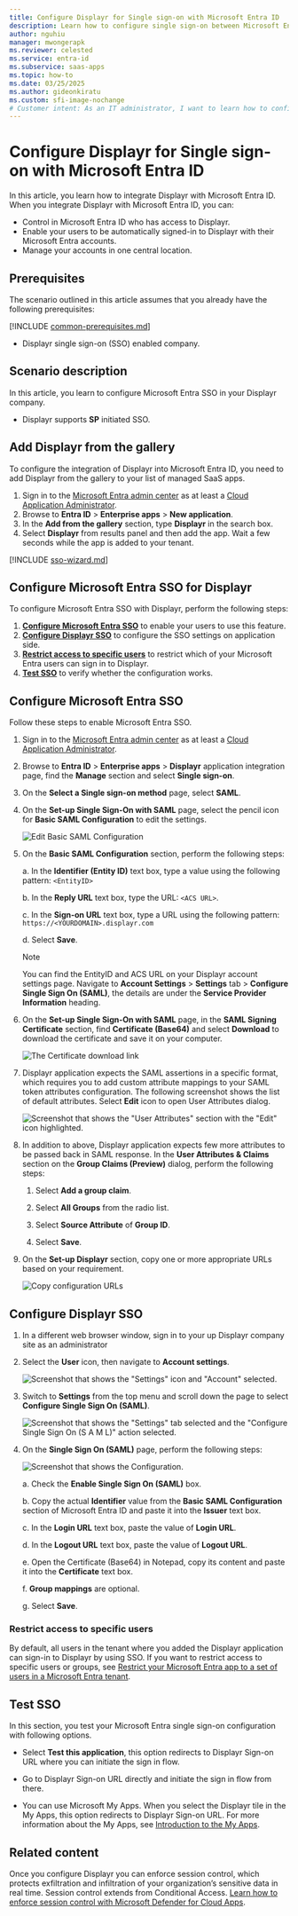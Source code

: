 ```yaml
---
title: Configure Displayr for Single sign-on with Microsoft Entra ID
description: Learn how to configure single sign-on between Microsoft Entra ID and Displayr.
author: nguhiu
manager: mwongerapk
ms.reviewer: celested
ms.service: entra-id
ms.subservice: saas-apps
ms.topic: how-to
ms.date: 03/25/2025
ms.author: gideonkiratu
ms.custom: sfi-image-nochange
# Customer intent: As an IT administrator, I want to learn how to configure single sign-on between Microsoft Entra ID and Displayr so that I can control who has access to Displayr, enable automatic sign-in with Microsoft Entra accounts, and manage my accounts in one central location.
---
```


# Configure Displayr for Single sign-on with Microsoft Entra ID

In this article,  you learn how to integrate Displayr with Microsoft Entra ID. When you integrate Displayr with Microsoft Entra ID, you can:

* Control in Microsoft Entra ID who has access to Displayr.
* Enable your users to be automatically signed-in to Displayr with their Microsoft Entra accounts.
* Manage your accounts in one central location.

## Prerequisites

The scenario outlined in this article assumes that you already have the following prerequisites:

[!INCLUDE [common-prerequisites.md](~/identity/saas-apps/includes/common-prerequisites.md)]
* Displayr single sign-on (SSO) enabled company.

## Scenario description

In this article,  you learn to configure Microsoft Entra SSO in your Displayr company.

* Displayr supports **SP** initiated SSO.

## Add Displayr from the gallery

To configure the integration of Displayr into Microsoft Entra ID, you need to add Displayr from the gallery to your list of managed SaaS apps.

1. Sign in to the [Microsoft Entra admin center](https://entra.microsoft.com) as at least a [Cloud Application Administrator](~/identity/role-based-access-control/permissions-reference.md#cloud-application-administrator).
1. Browse to **Entra ID** > **Enterprise apps** > **New application**.
1. In the **Add from the gallery** section, type **Displayr** in the search box.
1. Select **Displayr** from results panel and then add the app. Wait a few seconds while the app is added to your tenant.

 [!INCLUDE [sso-wizard.md](~/identity/saas-apps/includes/sso-wizard.md)]

<a name='configure-azure-ad-sso-for-displayr'></a>

## Configure Microsoft Entra SSO for Displayr

To configure Microsoft Entra SSO with Displayr, perform the following steps:

1. **[Configure Microsoft Entra SSO](#configure-azure-ad-sso)** to enable your users to use this feature.
1. **[Configure Displayr SSO](#configure-displayr-sso)** to configure the SSO settings on application side.
1. **[Restrict access to specific users](#restrict-access-to-specific-users)** to restrict which of your Microsoft Entra users can sign in to Displayr.
1. **[Test SSO](#test-sso)** to verify whether the configuration works.

<a name='configure-azure-ad-sso'></a>

## Configure Microsoft Entra SSO

Follow these steps to enable Microsoft Entra SSO.

1. Sign in to the [Microsoft Entra admin center](https://entra.microsoft.com) as at least a [Cloud Application Administrator](~/identity/role-based-access-control/permissions-reference.md#cloud-application-administrator).
1. Browse to **Entra ID** > **Enterprise apps** > **Displayr** application integration page, find the **Manage** section and select **Single sign-on**.
1. On the **Select a Single sign-on method** page, select **SAML**.
1. On the **Set-up Single Sign-On with SAML** page, select the pencil icon for **Basic SAML Configuration** to edit the settings.

   ![Edit Basic SAML Configuration](common/edit-urls.png)

1. On the **Basic SAML Configuration** section, perform the following steps:

	a. In the **Identifier (Entity ID)** text box, type a value using the following pattern:
	`<EntityID>`
	
	b. In the **Reply URL** text box, type the URL:
	`<ACS URL>`.
	
	c. In the **Sign-on URL** text box, type a URL using the following pattern:
    `https://<YOURDOMAIN>.displayr.com`

	d. Select **Save**.

	>[!NOTE]
	>You can find the EntityID and ACS URL on your Displayr account settings page. Navigate to **Account Settings** > **Settings** tab > **Configure Single Sign On (SAML)**, the details are under the **Service Provider Information** heading.

1. On the **Set-up Single Sign-On with SAML** page, in the **SAML Signing Certificate** section, find **Certificate (Base64)** and select **Download** to download the certificate and save it on your computer.

   ![The Certificate download link](common/certificatebase64.png)

1. Displayr application expects the SAML assertions in a specific format, which requires you to add custom attribute mappings to your SAML token attributes configuration. The following screenshot shows the list of default attributes. Select **Edit** icon to open User Attributes dialog.

   ![Screenshot that shows the "User Attributes" section with the "Edit" icon highlighted.](common/edit-attribute.png)

1. In addition to above, Displayr application expects few more attributes to be passed back in SAML response. In the **User Attributes & Claims** section on the **Group Claims (Preview)** dialog, perform the following steps:

   1. Select **Add a group claim**.

   1. Select **All Groups** from the radio list.

   1. Select **Source Attribute** of **Group ID**.

   1. Select **Save**.

1. On the **Set-up Displayr** section, copy one or more appropriate URLs based on your requirement.

   ![Copy configuration URLs](common/copy-configuration-urls.png)

## Configure Displayr SSO




1. In a different web browser window, sign in to your up Displayr company site as an administrator

4. Select the **User** icon, then navigate to **Account settings**.

	![Screenshot that shows the "Settings" icon and "Account" selected.](./media/displayr-tutorial/account.png)

5. Switch to **Settings** from the top menu and scroll down the page to select **Configure Single Sign On (SAML)**.

	![Screenshot that shows the "Settings" tab selected and the "Configure Single Sign On (S A M L)" action selected.](./media/displayr-tutorial/settings.png)

6. On the **Single Sign On (SAML)** page, perform the following steps:

	![Screenshot that shows the Configuration.](./media/displayr-tutorial/configure.png)

	a. Check the **Enable Single Sign On (SAML)** box.

	b. Copy the actual **Identifier** value from the **Basic SAML Configuration** section of Microsoft Entra ID and paste it into the **Issuer** text box.

	c. In the **Login URL** text box, paste the value of **Login URL**.

	d. In the **Logout URL** text box, paste the value of **Logout URL**.

	e. Open the Certificate (Base64) in Notepad, copy its content and paste it into the **Certificate** text box.

	f. **Group mappings** are optional.

	g. Select **Save**.	

### Restrict access to specific users

By default, all users in the tenant where you added the Displayr application can sign-in to Displayr by using SSO. If you want to restrict access to specific users or groups, see [Restrict your Microsoft Entra app to a set of users in a Microsoft Entra tenant](~/identity-platform/howto-restrict-your-app-to-a-set-of-users.md).

## Test SSO

In this section, you test your Microsoft Entra single sign-on configuration with following options. 

* Select **Test this application**, this option redirects to Displayr Sign-on URL where you can initiate the sign in flow. 

* Go to Displayr Sign-on URL directly and initiate the sign in flow from there.

* You can use Microsoft My Apps. When you select the Displayr tile in the My Apps, this option redirects to Displayr Sign-on URL. For more information about the My Apps, see [Introduction to the My Apps](https://support.microsoft.com/account-billing/sign-in-and-start-apps-from-the-my-apps-portal-2f3b1bae-0e5a-4a86-a33e-876fbd2a4510).

## Related content

Once you configure Displayr you can enforce session control, which protects exfiltration and infiltration of your organization’s sensitive data in real time. Session control extends from Conditional Access. [Learn how to enforce session control with Microsoft Defender for Cloud Apps](/cloud-app-security/proxy-deployment-aad).
